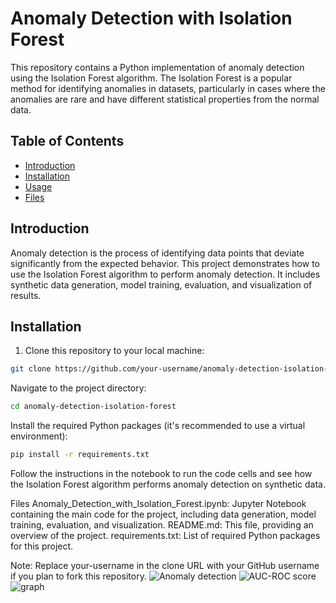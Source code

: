 # Anomaly Detection with Isolation Forest

This repository contains a Python implementation of anomaly detection using the Isolation Forest algorithm. The Isolation Forest is a popular method for identifying anomalies in datasets, particularly in cases where the anomalies are rare and have different statistical properties from the normal data.

## Table of Contents

- [Introduction](#introduction)
- [Installation](#installation)
- [Usage](#usage)
- [Files](#files)

## Introduction

Anomaly detection is the process of identifying data points that deviate significantly from the expected behavior. This project demonstrates how to use the Isolation Forest algorithm to perform anomaly detection. It includes synthetic data generation, model training, evaluation, and visualization of results.

## Installation

1. Clone this repository to your local machine:

```sh
git clone https://github.com/your-username/anomaly-detection-isolation-forest.git
```
Navigate to the project directory:
```sh
cd anomaly-detection-isolation-forest
```

Install the required Python packages (it's recommended to use a virtual environment):
```sh
pip install -r requirements.txt
```
Follow the instructions in the notebook to run the code cells and see how the Isolation Forest algorithm performs anomaly detection on synthetic data.

Files
Anomaly_Detection_with_Isolation_Forest.ipynb: Jupyter Notebook containing the main code for the project, including data generation, model training, evaluation, and visualization.
README.md: This file, providing an overview of the project.
requirements.txt: List of required Python packages for this project.

Note: Replace your-username in the clone URL with your GitHub username if you plan to fork this repository.
![Anomaly detection](https://github.com/iamFury2K/Credit-Card-Fraud-Detection/assets/73428754/818271d2-fec7-4dea-a38c-28c28e9d40d6)
![AUC-ROC score](https://github.com/iamFury2K/Credit-Card-Fraud-Detection/assets/73428754/3ef50a14-6165-4e4b-9316-423838303466)
![graph](https://github.com/iamFury2K/Credit-Card-Fraud-Detection/assets/73428754/1d97a983-04c7-4896-88ff-d792de2201b9)

